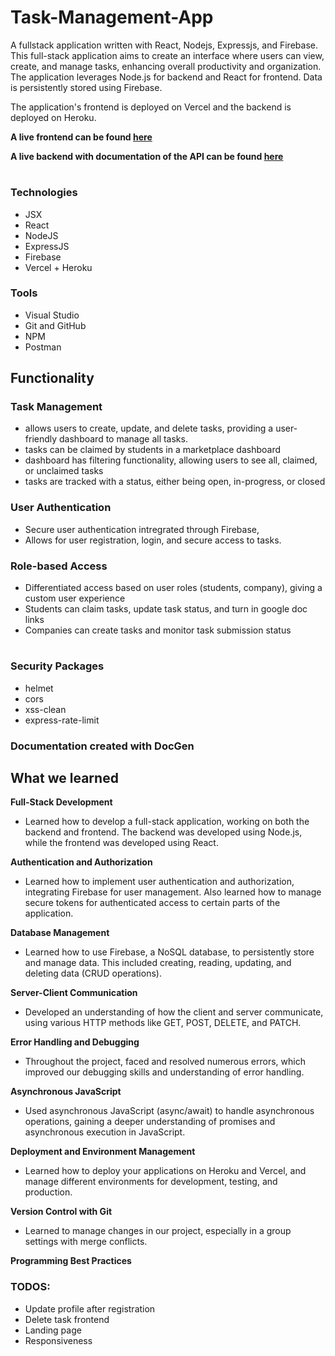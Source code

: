 # Task-Management-App
A fullstack application written with React, Nodejs, Expressjs, and Firebase. This full-stack application aims to create an 
interface where users can view, create, and manage tasks, enhancing overall productivity and organization. The 
application leverages Node.js for backend and React for frontend. Data is persistently stored using Firebase.

The application's frontend is deployed on Vercel and the backend is deployed on Heroku.


**A live frontend can be found [here](https://task-management-app-nine-beryl.vercel.app/)**

**A live backend with documentation of the API can be found [here](https://tech-incubator-task-api.herokuapp.com/)**
#

### Technologies
* JSX
* React
* NodeJS
* ExpressJS
* Firebase
* Vercel + Heroku

### Tools
* Visual Studio
* Git and GitHub
* NPM
* Postman


## Functionality

### Task Management
* allows users to create, update, and delete tasks, providing a user-friendly dashboard to manage all tasks.
* tasks can be claimed by students in a marketplace dashboard
* dashboard has filtering functionality, allowing users to see all, claimed, or unclaimed tasks
* tasks are tracked with a status, either being open, in-progress, or closed


### User Authentication
* Secure user authentication intregrated through Firebase, 
* Allows for user registration, login, and secure access to tasks.


### Role-based Access
* Differentiated access based on user roles (students, company), giving a custom user experience
* Students can claim tasks, update task status, and turn in google doc links
* Companies can create tasks and monitor task submission status


#



### Security Packages
* helmet
* cors
* xss-clean
* express-rate-limit


### Documentation created with DocGen



## What we learned

 **Full-Stack Development** 

  * Learned how to develop a full-stack application, working on both the backend and frontend. 
  The backend was developed using Node.js, while the frontend was developed using React.
  
 **Authentication and Authorization** 

  * Learned how to implement user authentication and authorization, integrating Firebase for user management. 
  Also learned how to manage secure tokens for authenticated access to certain parts of the application.
  
 **Database Management** 

 * Learned how to use Firebase, a NoSQL database, to persistently store and manage data. This included creating, reading, updating, and deleting data (CRUD operations).
  
  
 **Server-Client Communication** 

  * Developed an understanding of how the client and server communicate, using various HTTP methods like GET, POST, DELETE, and PATCH.
  
  
 **Error Handling and Debugging** 
  
  * Throughout the project, faced and resolved numerous errors, which improved our debugging skills and understanding of error handling.
  
  
 **Asynchronous JavaScript** 
  
  * Used asynchronous JavaScript (async/await) to handle asynchronous operations, gaining a deeper understanding of promises and asynchronous execution in JavaScript.
  
 **Deployment and Environment Management** 

  * Learned how to deploy your applications on Heroku and Vercel, and manage different environments for development, testing, and production.
  
  
  
 **Version Control with Git** 
   
  * Learned to manage changes in our project, especially in a group settings with merge conflicts.
  
 **Programming Best Practices**


### TODOS:
* Update profile after registration
* Delete task frontend
* Landing page
* Responsiveness
